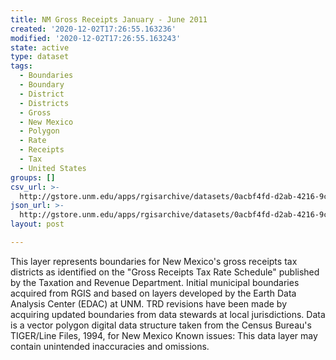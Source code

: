 ```yaml
---
title: NM Gross Receipts January - June 2011
created: '2020-12-02T17:26:55.163236'
modified: '2020-12-02T17:26:55.163243'
state: active
type: dataset
tags:
  - Boundaries
  - Boundary
  - District
  - Districts
  - Gross
  - New Mexico
  - Polygon
  - Rate
  - Receipts
  - Tax
  - United States
groups: []
csv_url: >-
  http://gstore.unm.edu/apps/rgisarchive/datasets/0acbf4fd-d2ab-4216-9c48-803418166003/nmgrossreceipts_jan_jun2011.derived.csv
json_url: >-
  http://gstore.unm.edu/apps/rgisarchive/datasets/0acbf4fd-d2ab-4216-9c48-803418166003/nmgrossreceipts_jan_jun2011.derived.json
layout: post

---
```

 This layer represents boundaries for New Mexico's gross receipts tax districts as
identified on the "Gross Receipts Tax Rate Schedule" published by the Taxation and Revenue
Department. Initial municipal boundaries acquired from RGIS and based on layers developed by the
Earth Data Analysis Center (EDAC) at UNM. TRD revisions have been made by acquiring updated
boundaries from data stewards at local jurisdictions. Data is a vector polygon digital data
structure taken from the Census Bureau's TIGER/Line Files, 1994, for New Mexico Known issues: This
data layer may contain unintended inaccuracies and omissions. 

